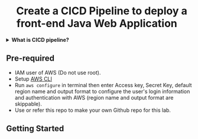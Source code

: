 <h1 align="center">
<br>
  Create a CICD Pipeline to deploy a front-end Java Web Application
  <br>
</h1>

<details><summary><b>What is CICD pipeline?</b></summary>

**CICD** is an automated process that includes both **Continuous Integration (CI)** and **Continuous Deployment/Delivery (CD)**. **CI** is the continuous integration and testing of source code, while **CD** is the continuous deployment of source code to production environments.

**Pipeline** is an automated process for building, testing, packaging, and deploying applications. It includes a series of interconnected stages to minimize time and cost, while ensuring consistency and reliability in the application deployment. **Pipeline** can be implemented using various tools such as Jenkins, GitLab CI/CD, CircleCI, or Travis CI.

**Pipeline** can be used in the **CI** or **CD** process to automate the building, testing, and deployment of applications. Therefore, **Pipeline** and **CICD** are closely related and are often used together in software development projects.


In this tutorial, **Pipeline** and **CICD** use ``Jenkins``, ``Ansible``, ``Nexus`` and a ``Docker host``.

- **Pipeline process steps:**
    - The pipeline is built using [Jenkinsfile](./Jenkinsfile) and [source code](./src/main/webapp/) that describes the process of building, testing, packaging, and deploying the application. This pipeline uses the following tools and servers:
    - ``Jenkins``: used to run the pipeline and perform steps in the CI/CD process.
    - ``Nexus``: used to store artifacts, including JAR files, WAR files, and Docker images.
    - ``Ansible``: used to deploy configuration files and scripts during the application deployment process.
    - ``Docker host``: used to run Docker containers.
- **CI process steps:**
    - The CI process in this pipeline includes the following steps:
    - Checkout source code from the Git repository.
    - Build the project using Apache Maven to create a WAR file.
    - Perform unit and integration testing steps using JUnit and Selenium.
    - Store the WAR file in the Nexus server.
- **CD process steps:**
    - Retrieve the WAR file from the Nexus server.
    - Package the application into a Docker image.
    - Push the Docker image to a Docker Registry.
    - Deploy the application to the Docker host server using Ansible.

When there is a change in the project's source code, the Jenkins server will automatically trigger the pipeline and perform the CI/CD process to ensure that the application is built, tested, and deployed automatically, reliably, and consistently.
</details>

## Pre-required
- IAM user of AWS (Do not use root).
- Setup [AWS CLI](https://docs.aws.amazon.com/cli/latest/userguide/getting-started-install.html) 
- Run `aws configure` in terminal then enter Access key, Secret Key, default region name and output format to configure the user's login information and authentication with AWS (region name and output format are skippable).
- Use or refer this repo to make your own Github repo for this lab.

## Getting Started


